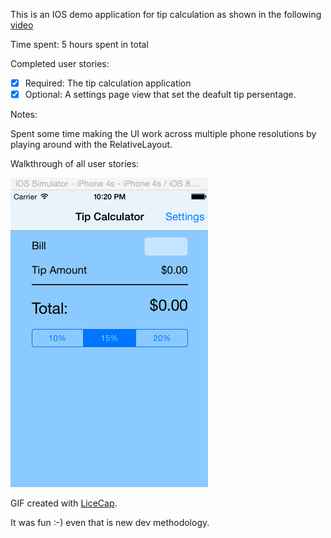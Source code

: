 
This is an IOS demo application for tip calculation as shown in the following [video](http://vimeo.com/74764846)

Time spent: 5 hours spent in total

Completed user stories:

* [x] Required: The tip calculation application
* [x] Optional: A settings page view that set the deafult tip persentage.

Notes:

Spent some time making the UI work across multiple phone resolutions by playing around with the RelativeLayout.

Walkthrough of all user stories:

![Video Walkthrough](tipCalculatorDemo.gif)

GIF created with [LiceCap](http://www.cockos.com/licecap/).

It was fun :-) even that is new dev methodology.
